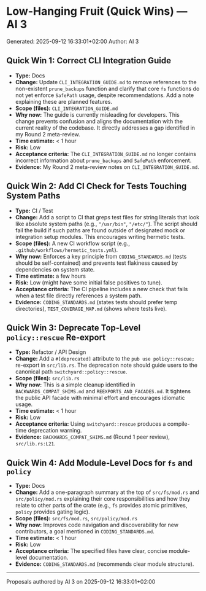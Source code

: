 # Low-Hanging Fruit (Quick Wins) — AI 3
Generated: 2025-09-12 16:33:01+02:00
Author: AI 3

## Quick Win 1: Correct CLI Integration Guide

- **Type:** Docs
- **Change:** Update `CLI_INTEGRATION_GUIDE.md` to remove references to the non-existent `prune_backups` function and clarify that core `fs` functions do not yet enforce `SafePath` usage, despite recommendations. Add a note explaining these are planned features.
- **Scope (files):** `CLI_INTEGRATION_GUIDE.md`
- **Why now:** The guide is currently misleading for developers. This change prevents confusion and aligns the documentation with the current reality of the codebase. It directly addresses a gap identified in my Round 2 meta-review.
- **Time estimate:** < 1 hour
- **Risk:** Low
- **Acceptance criteria:** The `CLI_INTEGRATION_GUIDE.md` no longer contains incorrect information about `prune_backups` and `SafePath` enforcement.
- **Evidence:** My Round 2 meta-review notes on `CLI_INTEGRATION_GUIDE.md`.

## Quick Win 2: Add CI Check for Tests Touching System Paths

- **Type:** CI / Test
- **Change:** Add a script to CI that greps test files for string literals that look like absolute system paths (e.g., `"/usr/bin"`, `"/etc/"`). The script should fail the build if such paths are found outside of designated mock or integration setup modules. This encourages writing hermetic tests.
- **Scope (files):** A new CI workflow script (e.g., `.github/workflows/hermetic_tests.yml`).
- **Why now:** Enforces a key principle from `CODING_STANDARDS.md` (tests should be self-contained) and prevents test flakiness caused by dependencies on system state.
- **Time estimate:** a few hours
- **Risk:** Low (might have some initial false positives to tune).
- **Acceptance criteria:** The CI pipeline includes a new check that fails when a test file directly references a system path.
- **Evidence:** `CODING_STANDARDS.md` (states tests should prefer temp directories), `TEST_COVERAGE_MAP.md` (shows where tests live).

## Quick Win 3: Deprecate Top-Level `policy::rescue` Re-export

- **Type:** Refactor / API Design
- **Change:** Add a `#[deprecated]` attribute to the `pub use policy::rescue;` re-export in `src/lib.rs`. The deprecation note should guide users to the canonical path `switchyard::policy::rescue`.
- **Scope (files):** `src/lib.rs`
- **Why now:** This is a simple cleanup identified in `BACKWARDS_COMPAT_SHIMS.md` and `REEXPORTS_AND_FACADES.md`. It tightens the public API facade with minimal effort and encourages idiomatic usage.
- **Time estimate:** < 1 hour
- **Risk:** Low
- **Acceptance criteria:** Using `switchyard::rescue` produces a compile-time deprecation warning.
- **Evidence:** `BACKWARDS_COMPAT_SHIMS.md` (Round 1 peer review), `src/lib.rs:L21`.

## Quick Win 4: Add Module-Level Docs for `fs` and `policy`

- **Type:** Docs
- **Change:** Add a one-paragraph summary at the top of `src/fs/mod.rs` and `src/policy/mod.rs` explaining their core responsibilities and how they relate to other parts of the crate (e.g., `fs` provides atomic primitives, `policy` provides gating logic).
- **Scope (files):** `src/fs/mod.rs`, `src/policy/mod.rs`
- **Why now:** Improves code navigation and discoverability for new contributors, a goal mentioned in `CODING_STANDARDS.md`.
- **Time estimate:** < 1 hour
- **Risk:** Low
- **Acceptance criteria:** The specified files have clear, concise module-level documentation.
- **Evidence:** `CODING_STANDARDS.md` (recommends clear module structure).

---

Proposals authored by AI 3 on 2025-09-12 16:33:01+02:00
